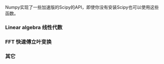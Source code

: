 Numpy实现了一些加速版的Scipy的API，即使你没有安装Scipy也可以使用这些函数。

### Linear algebra 线性代数

### FFT 快速傅立叶变换

### 其它

### 



